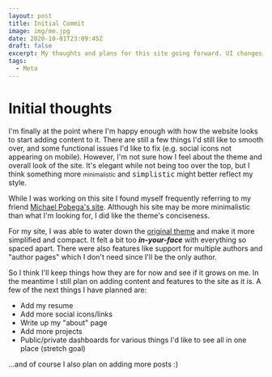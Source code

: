 ```yaml
---
layout: post
title: Initial Commit
image: img/me.jpg
date: 2020-10-01T23:09:45Z
draft: false
excerpt: My thoughts and plans for this site going forward. UI changes, resume, blog posts and projects.
tags:
  - Meta
---
```


# Initial thoughts

I'm finally at the point where I'm happy enough with how the website looks to start adding content to it.
There are still a few things I'd still like to smooth over, and some functional issues I'd like to fix
(e.g. social icons not appearing on mobile).
However, I'm not sure how I feel about the theme and overall look of the site. 
It's elegant while not being too over the top, but I think something more <small>minimalistic</small>
and <samp>simplistic</samp> might better reflect my style.

While I was working on this site I found myself frequently referring to my friend [Michael Pobega's site](https://pobe.ga/posts/).
Although his site may be more minimalistic than what I'm looking for, I did like the theme's conciseness. 

For my site, I was able to water down the [original theme](https://github.com/scttcper/gatsby-casper/) and make it more simplified
and compact. It felt a bit too **_in-your-face_** with everything so spaced apart. There were also features like
support for multiple authors and "author pages" which I don't need since I'll be the only author.

So I think I'll keep things how they are for now and see if it grows on me.
In the meantime I still plan on adding content and features to the site as it is.
A few of the next things I have planned are:
- Add my resume
- Add more social icons/links
- Write up my "about" page
- Add more projects
- Public/private dashboards for various things I'd like to see all in one place (stretch goal)

...and of course I also plan on adding more posts :)
